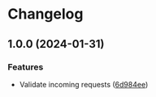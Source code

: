 # Changelog

## 1.0.0 (2024-01-31)


### Features

* Validate incoming requests ([6d984ee](https://github.com/mauriciolauffer/sap-cap-validator-plugin/commit/6d984ee18531dad03e03da85373a1769a094bc1a))
